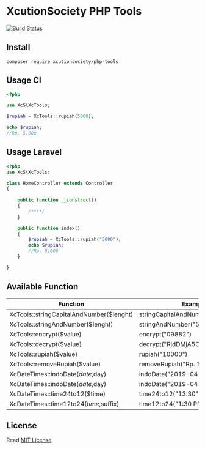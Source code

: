 # XcutionSociety PHP Tools

[![Build Status](https://img.shields.io/badge/packagist-v0.1.3-blue.svg)](https://packagist.org/packages/xcutionsociety/php-tools)

## Install
```composer
composer require xcutionsociety/php-tools
```

## Usage CI

```php
<?php 

use XcS\XcTools;

$rupiah = XcTools::rupiah(5000);

echo $rupiah;
//Rp. 5.000
```

## Usage Laravel

```php
<?php 
use XcS\XcTools;

class HomeController extends Controller
{
   
    public function __construct()
    {
        /****/
    }

    public function index()
    {
        $rupiah = XcTools::rupiah("5000");
        echo $rupiah;
        //Rp. 5.000
    }

}
```
## Available Function

| Function | Example | Result |
| ------ | ------ | ------ |
| XcTools::stringCapitalAndNumber($lenght) | stringCapitalAndNumber("5") | 6L8P1
| XcTools::stringAndNumber($lenght) | stringAndNumber("5") | IPDeT
| XcTools::encrypt($value) | encrypt("09882") | RjdDMjA5ODgyTWJ6RA==
| XcTools::decrypt($value) | decrypt("RjdDMjA5ODgyTWJ6RA==") | 09882
| XcTools::rupiah($value) | rupiah("10000") | Rp. 10.000
| XcTools::removeRupiah($value) | removeRupiah("Rp. 10.000") | 10000
| XcDateTimes::indoDate($date,$day) | indoDate("2019-04-09",false) | 09 April 2019
| XcDateTimes::indoDate($date,$day) | indoDate("2019-04-09",true) | Selasa, 09 April 2019
| XcDateTimes::time24to12($time) | time24to12("13:30") | 01:30 PM
| XcDateTimes::time12to24($time,$suffix) | time12to24("1:30 PM","WIB") | 13:30 WIB


## License
Read [MIT License](LICENSE)
